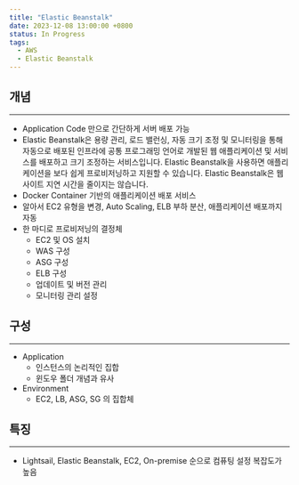 ```yaml
---
title: "Elastic Beanstalk"
date: 2023-12-08 13:00:00 +0800
status: In Progress
tags:
  - AWS
  - Elastic Beanstalk
---
```

## 개념
---
- Application Code 만으로 간단하게 서버 배포 가능
- Elastic Beanstalk은 용량 관리, 로드 밸런싱, 자동 크기 조정 및 모니터링을 통해 자동으로 배포된 인프라에 공통 프로그래밍 언어로 개발된 웹 애플리케이션 및 서비스를 배포하고 크기 조정하는 서비스입니다. Elastic Beanstalk을 사용하면 애플리케이션을 보다 쉽게 프로비저닝하고 지원할 수 있습니다. Elastic Beanstalk은 웹 사이트 지연 시간을 줄이지는 않습니다.
- Docker Container 기반의 애플리케이션 배포 서비스
- 알아서 EC2 유형을 변경, Auto Scaling, ELB 부하 분산, 애플리케이션 배포까지 자동
- 한 마디로 프로비저닝의 결정체
    - EC2 및 OS 설치
    - WAS 구성
    - ASG 구성
    - ELB 구성
    - 업데이트 및 버전 관리
    - 모니터링 관리 설정

## 구성
---
- Application
    - 인스턴스의 논리적인 집합
    - 윈도우 폴더 개념과 유사
- Environment
    - EC2, LB, ASG, SG 의 집합체

## 특징
---
- Lightsail, Elastic Beanstalk, EC2, On-premise 순으로 컴퓨팅 설정 복잡도가 높음
